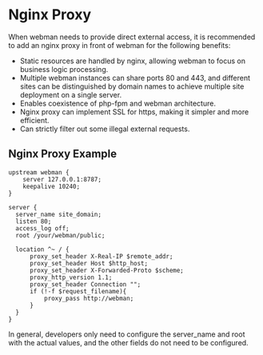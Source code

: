 # Nginx Proxy
When webman needs to provide direct external access, it is recommended to add an nginx proxy in front of webman for the following benefits:

- Static resources are handled by nginx, allowing webman to focus on business logic processing.
- Multiple webman instances can share ports 80 and 443, and different sites can be distinguished by domain names to achieve multiple site deployment on a single server.
- Enables coexistence of php-fpm and webman architecture.
- Nginx proxy can implement SSL for https, making it simpler and more efficient.
- Can strictly filter out some illegal external requests.

## Nginx Proxy Example
```
upstream webman {
    server 127.0.0.1:8787;
    keepalive 10240;
}

server {
  server_name site_domain;
  listen 80;
  access_log off;
  root /your/webman/public;

  location ^~ / {
      proxy_set_header X-Real-IP $remote_addr;
      proxy_set_header Host $http_host;
      proxy_set_header X-Forwarded-Proto $scheme;
      proxy_http_version 1.1;
      proxy_set_header Connection "";
      if (!-f $request_filename){
          proxy_pass http://webman;
      }
  }
}
```

In general, developers only need to configure the server_name and root with the actual values, and the other fields do not need to be configured.